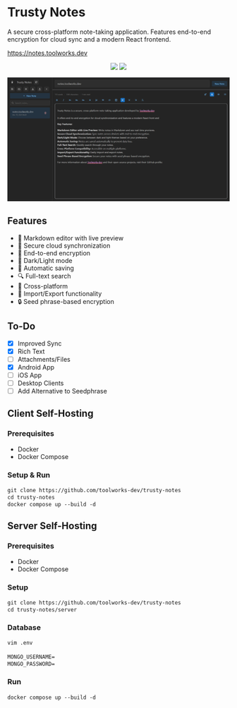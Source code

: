 # Trusty Notes

A secure cross-platform note-taking application. Features end-to-end encryption for cloud sync and a modern React frontend.

https://notes.toolworks.dev

<p align="center">
<a href="https://addons.mozilla.org/en-US/firefox/addon/trustynotes/"><img src="https://user-images.githubusercontent.com/585534/107280546-7b9b2a00-6a26-11eb-8f9f-f95932f4bfec.png"></a>
<a href="https://chromewebstore.google.com/detail/trustynotes/jbofhocadlfnlhgjkcnbldobinlfghei?authuser=1&hl=en"><img src="https://user-images.githubusercontent.com/585534/107280622-91a8ea80-6a26-11eb-8d07-77c548b28665.png"></a><br>
</p>


![image](trusty-notes.png)

## Features

- 📝 Markdown editor with live preview
- 🔄 Secure cloud synchronization
- 🔐 End-to-end encryption
- 🌙 Dark/Light mode
- 💾 Automatic saving
- 🔍 Full-text search
- 📱 Cross-platform
- 💾 Import/Export functionality
- 🔒 Seed phrase-based encryption

## To-Do
- [x] Improved Sync
- [x] Rich Text
- [ ] Attachments/Files
- [x] Android App
- [ ] iOS App
- [ ] Desktop Clients
- [ ] Add Alternative to Seedphrase

## Client Self-Hosting

### Prerequisites
- Docker
- Docker Compose

### Setup & Run
```
git clone https://github.com/toolworks-dev/trusty-notes
cd trusty-notes
docker compose up --build -d
```

## Server Self-Hosting

### Prerequisites
- Docker
- Docker Compose

### Setup
```
git clone https://github.com/toolworks-dev/trusty-notes
cd trusty-notes/server
```

### Database
```
vim .env

MONGO_USERNAME=
MONGO_PASSWORD=
```

### Run
```
docker compose up --build -d
```

